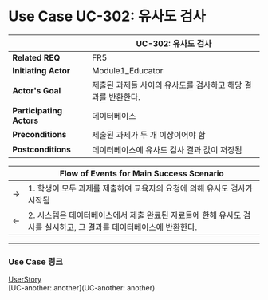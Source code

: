 # Use Case UC-302: 유사도 검사

| | UC-302: 유사도 검사|
| - | - |
| __Related REQ__          | FR5 |
| __Initiating Actor__     | Module1_Educator |
| __Actor's Goal__         | 제출된 과제들 사이의 유사도를 검사하고 해당 결과를 반환한다. |
| __Participating Actors__ | 데이터베이스 |
| __Preconditions__        | 제출된 과제가 두 개 이상이어야 함 |
| __Postconditions__       | 데이터베이스에 유사도 검사 결과 값이 저장됨 |

|      | Flow of Events for Main Success Scenario |
| - | - |
| ->   | 1. 학생이 모두 과제를 제출하여 교육자의 요청에 의해 유사도 검사가 시작됨 |
| <-   | 2. 시스템은 데이터베이스에서 제출 완료된 자료들에 한해 유사도 검사를 실시하고, 그 결과를 데이터베이스에 반환한다. | 


------- 




### Use Case 링크

[UserStory](UserStory)<br/>[UC-another: another](UC-another: another)<br/>




